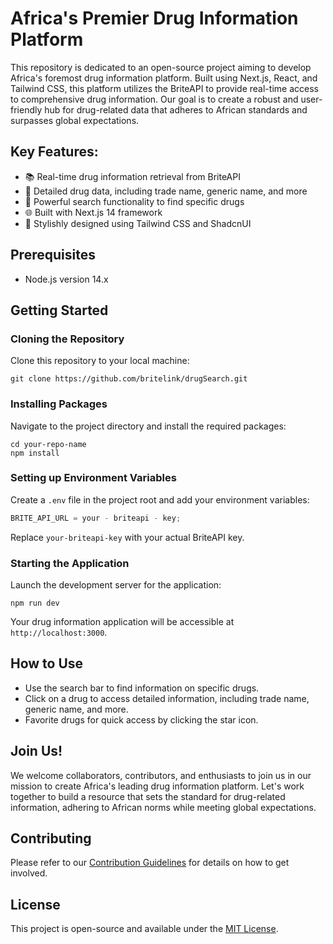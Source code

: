 # Africa's Premier Drug Information Platform

This repository is dedicated to an open-source project aiming to develop Africa's foremost drug information platform. Built using Next.js, React, and Tailwind CSS, this platform utilizes the BriteAPI to provide real-time access to comprehensive drug information. Our goal is to create a robust and user-friendly hub for drug-related data that adheres to African standards and surpasses global expectations.

## Key Features:

- 📚 Real-time drug information retrieval from BriteAPI
- 🧬 Detailed drug data, including trade name, generic name, and more
- 📝 Powerful search functionality to find specific drugs
- 🌐 Built with Next.js 14 framework
- 💅 Stylishly designed using Tailwind CSS and ShadcnUI

## Prerequisites

- Node.js version 14.x

## Getting Started

### Cloning the Repository

Clone this repository to your local machine:

```shell
git clone https://github.com/britelink/drugSearch.git
```

### Installing Packages

Navigate to the project directory and install the required packages:

```shell
cd your-repo-name
npm install
```

### Setting up Environment Variables

Create a `.env` file in the project root and add your environment variables:

```js
BRITE_API_URL = your - briteapi - key;
```

Replace `your-briteapi-key` with your actual BriteAPI key.

### Starting the Application

Launch the development server for the application:

```shell
npm run dev
```

Your drug information application will be accessible at `http://localhost:3000`.

## How to Use

- Use the search bar to find information on specific drugs.
- Click on a drug to access detailed information, including trade name, generic name, and more.
- Favorite drugs for quick access by clicking the star icon.

## Join Us!

We welcome collaborators, contributors, and enthusiasts to join us in our mission to create Africa's leading drug information platform. Let's work together to build a resource that sets the standard for drug-related information, adhering to African norms while meeting global expectations.

## Contributing

Please refer to our [Contribution Guidelines](CONTRIBUTING.md) for details on how to get involved.

## License

This project is open-source and available under the [MIT License](LICENSE).
